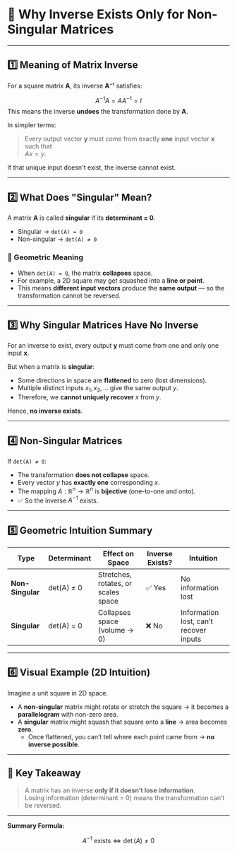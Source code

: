 # 🧮 Why Inverse Exists Only for Non-Singular Matrices

---

## 1️⃣ Meaning of Matrix Inverse

For a square matrix **A**, its inverse **A⁻¹** satisfies:

$$
A^{-1}A = AA^{-1} = I
$$
This means the inverse **undoes** the transformation done by **A**.

In simpler terms:
> Every output vector **y** must come from exactly **one** input vector **x** such that  
> $A x = y$.

If that unique input doesn't exist, the inverse cannot exist.

---

## 2️⃣ What Does "Singular" Mean?

A matrix **A** is called **singular** if its **determinant = 0**.

- Singular → `det(A) = 0`
- Non-singular → `det(A) ≠ 0`

### 🔹 Geometric Meaning

- When `det(A) = 0`, the matrix **collapses** space.
- For example, a 2D square may get squashed into a **line or point**.
- This means **different input vectors** produce the **same output** — so the transformation cannot be reversed.

---

## 3️⃣ Why Singular Matrices Have No Inverse

For an inverse to exist, every output **y** must come from one and only one input **x**.

But when a matrix is **singular**:

- Some directions in space are **flattened** to zero (lost dimensions).
- Multiple distinct inputs $x_1, x_2, ...$ give the same output $y$.
- Therefore, we **cannot uniquely recover** $x$ from $y$.

Hence, **no inverse exists**.

---

## 4️⃣ Non-Singular Matrices

If `det(A) ≠ 0`:

- The transformation **does not collapse** space.
- Every vector $y$ has **exactly one** corresponding $x$.
- The mapping $A : \mathbb{R}^n \to \mathbb{R}^n$ is **bijective** (one-to-one and onto).
- ✅ So the inverse $A^{-1}$ exists.

---

## 5️⃣ Geometric Intuition Summary

| Type | Determinant | Effect on Space | Inverse Exists? | Intuition |
|------|--------------|----------------|-----------------|------------|
| **Non-Singular** | det(A) ≠ 0 | Stretches, rotates, or scales space | ✅ Yes | No information lost |
| **Singular** | det(A) = 0 | Collapses space (volume → 0) | ❌ No | Information lost, can’t recover inputs |

---

## 6️⃣ Visual Example (2D Intuition)

Imagine a unit square in 2D space.

- A **non-singular** matrix might rotate or stretch the square → it becomes a **parallelogram** with non-zero area.
- A **singular** matrix might squash that square onto a **line** → area becomes **zero**.
  - Once flattened, you can’t tell where each point came from → **no inverse possible**.

---

## 🧠 Key Takeaway

> A matrix has an inverse **only if it doesn’t lose information**.  
> Losing information (determinant = 0) means the transformation can’t be reversed.

---

**Summary Formula:**

$$
A^{-1} \text{ exists} \iff \det(A) \neq 0
$$
